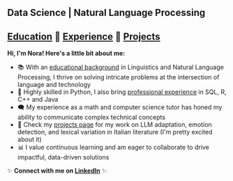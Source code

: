## Data Science | Natural Language Processing

## [Education](./education.html) 🔹 [Experience](./experience.html) 🔹 [Projects](./projects.html)

**Hi, I'm Nora! Here's a little bit about me:**
- 📚 With an [educational background](./education.html) in Linguistics and Natural Language Processing, I thrive on solving intricate problems at the intersection of language and technology
- 🐍 Highly skilled in Python, I also bring [professional experience](./experience.html) in SQL, R, C++ and Java
- 🗨️ My experience as a math and computer science tutor has honed my ability to communicate complex technical concepts
- 🌈 Check my [projects page](./projects.html) for my work on LLM adaptation, emotion detection, and lexical variation in Italian literature (I'm pretty excited about it)
- 📊 I value continuous learning and am eager to collaborate to drive impactful, data-driven solutions

✨ **Connect with me on [LinkedIn](https://www.linkedin.com/in/nora-g-5860b92a1/)** ✨

